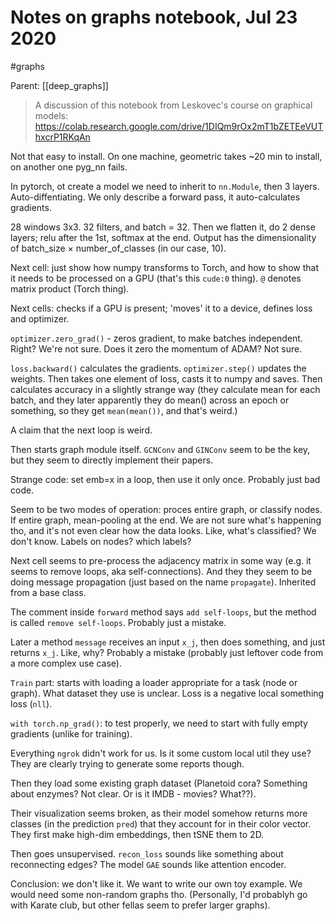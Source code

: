 # Notes on graphs notebook, Jul 23 2020

#graphs

Parent: [[deep_graphs]]

> A discussion of this notebook from Leskovec's course on graphical models:
https://colab.research.google.com/drive/1DIQm9rOx2mT1bZETEeVUThxcrP1RKqAn

Not that easy to install. On one machine, geometric takes ~20 min to install, on another one pyg_nn fails.

In pytorch, ot create a model we need to inherit to `nn.Module`, then 3 layers. Auto-diffentiating. We only describe a forward pass, it auto-calculates gradients.

28 windows 3x3. 32 filters, and batch = 32. Then we flatten it, do 2 dense layers; relu after the 1st, softmax at the end. Output has the dimensionality of batch_size × number_of_classes (in our case, 10).

Next cell: just show how numpy transforms to Torch, and how to show that it needs to be processed on a GPU (that's this `cude:0` thing). `@` denotes matrix product (Torch thing).

Next cells: checks if a GPU is present; 'moves' it to a device, defines loss and optimizer.

`optimizer.zero_grad()` - zeros gradient, to make batches independent. Right? We're not sure. Does it zero the momentum of ADAM? Not sure.

`loss.backward()` calculates the gradients. `optimizer.step()` updates the weights. Then takes one element of loss, casts it to numpy and saves. Then calculates accuracy in a slightly strange way (they calculate mean for each batch, and they later apparently they do mean() across an epoch or something, so they get `mean(mean())`, and that's weird.)

A claim that the next loop is weird.

Then starts graph module itself. `GCNConv` and `GINConv` seem to be the key, but they seem to directly implement their papers.

Strange code: set emb=x in a loop, then use it only once. Probably just bad code.

Seem to be two modes of operation: proces entire graph, or classify nodes. If entire graph, mean-pooling at the end. We are not sure what's happening tho, and it's not even clear how the data looks. Like, what's classified? We don't know. Labels on nodes? which labels?

Next cell seems to pre-process the adjacency matrix in some way (e.g. it seems to remove loops, aka self-connections). And they they seem to be doing message propagation (just based on the name `propagate`). Inherited from a base class.

The comment inside `forward` method says `add self-loops`, but the method is called `remove self-loops`. Probably just a mistake.

Later a method `message` receives an input `x_j`, then does something, and just returns `x_j`. Like, why? Probably a mistake (probably just leftover code from a more complex use case).

`Train` part: starts with loading a loader appropriate for a task (node or graph). What dataset they use is unclear. Loss is a negative local something loss (`nll`).

`with torch.np_grad()`: to test properly, we need to start with fully empty gradients (unlike for training).

Everything `ngrok` didn't work for us. Is it some custom local util they use? They are clearly trying to generate some reports though.

Then they load some existing graph dataset (Planetoid cora? Something about enzymes? Not clear. Or is it IMDB - movies? What??).

Their visualization seems broken, as their model somehow returns more classes (in the prediction `pred`) that they account for in their color vector. They first make high-dim embeddings, then tSNE them to 2D.

Then goes unsupervised. `recon_loss` sounds like something about reconnecting edges? The model `GAE` sounds like attention encoder.

Conclusion: we don't like it. We want to write our own toy example. We would need some non-random graphs tho. (Personally, I'd probablyh go with Karate club, but other fellas seem to prefer larger graphs).